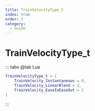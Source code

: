 ```yaml
---
title: TrainVelocityType_t
index: true
order: 2
category:
  - Guide
---
```


# TrainVelocityType_t
::: tabs
@tab Lua
```lua
TrainVelocityType_t = {
    TrainVelocity_Instantaneous = 0,
    TrainVelocity_LinearBlend = 1,
    TrainVelocity_EaseInEaseOut = 2
}
```
:::